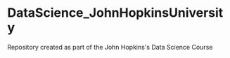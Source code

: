 # DataScience_JohnHopkinsUniversity
Repository created as part of the John Hopkins's Data Science Course
